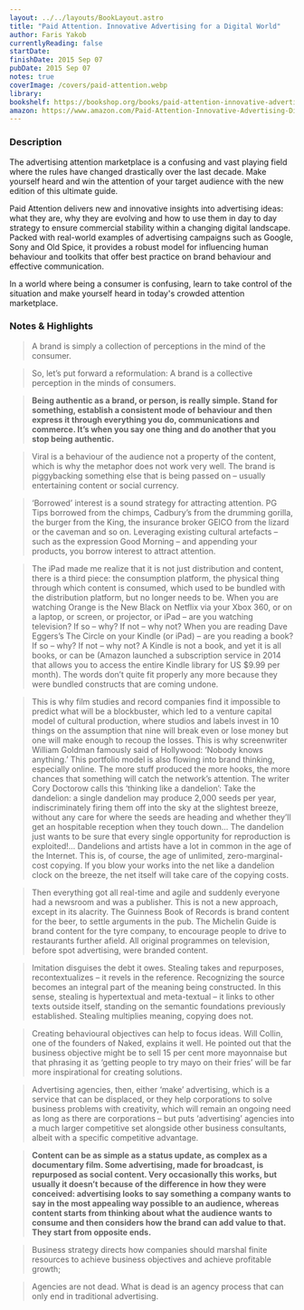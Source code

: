 ```yaml
---
layout: ../../layouts/BookLayout.astro
title: "Paid Attention. Innovative Advertising for a Digital World"
author: Faris Yakob
currentlyReading: false
startDate:
finishDate: 2015 Sep 07
pubDate: 2015 Sep 07
notes: true
coverImage: /covers/paid-attention.webp
library: 
bookshelf: https://bookshop.org/books/paid-attention-innovative-advertising-for-a-digital-world-9781398602526/9781398602502
amazon: https://www.amazon.com/Paid-Attention-Innovative-Advertising-Digital/dp/0749473606
---
```


### Description
The advertising attention marketplace is a confusing and vast playing field where the rules have changed drastically over the last decade. Make yourself heard and win the attention of your target audience with the new edition of this ultimate guide.

Paid Attention delivers new and innovative insights into advertising ideas: what they are, why they are evolving and how to use them in day to day strategy to ensure commercial stability within a changing digital landscape. Packed with real-world examples of advertising campaigns such as Google, Sony and Old Spice, it provides a robust model for influencing human behaviour and toolkits that offer best practice on brand behaviour and effective communication.

In a world where being a consumer is confusing, learn to take control of the situation and make yourself heard in today's crowded attention marketplace.

### Notes & Highlights
> A brand is simply a collection of perceptions in the mind of the consumer.

> So, let’s put forward a reformulation: A brand is a collective perception in the minds of consumers.

> **Being authentic as a brand, or person, is really simple. Stand for something, establish a consistent mode of behaviour and then express it through everything you do, communications and commerce. It’s when you say one thing and do another that you stop being authentic.**

> Viral is a behaviour of the audience not a property of the content, which is why the metaphor does not work very well. The brand is piggybacking something else that is being passed on – usually entertaining content or social currency.

> ‘Borrowed’ interest is a sound strategy for attracting attention. PG Tips borrowed from the chimps, Cadbury’s from the drumming gorilla, the burger from the King, the insurance broker GEICO from the lizard or the caveman and so on. Leveraging existing cultural artefacts – such as the expression Good Morning – and appending your products, you borrow interest to attract attention.

> The iPad made me realize that it is not just distribution and content, there is a third piece: the consumption platform, the physical thing through which content is consumed, which used to be bundled with the distribution platform, but no longer needs to be. When you are watching Orange is the New Black on Netflix via your Xbox 360, or on a laptop, or screen, or projector, or iPad – are you watching television? If so – why? If not – why not? When you are reading Dave Eggers’s The Circle on your Kindle (or iPad) – are you reading a book? If so – why? If not – why not? A Kindle is not a book, and yet it is all books, or can be (Amazon launched a subscription service in 2014 that allows you to access the entire Kindle library for US $9.99 per month). The words don’t quite fit properly any more because they were bundled constructs that are coming undone.

> This is why film studies and record companies find it impossible to predict what will be a blockbuster, which led to a venture capital model of cultural production, where studios and labels invest in 10 things on the assumption that nine will break even or lose money but one will make enough to recoup the losses. This is why screenwriter William Goldman famously said of Hollywood: ‘Nobody knows anything.’ This portfolio model is also flowing into brand thinking, especially online. The more stuff produced the more hooks, the more chances that something will catch the network’s attention. The writer Cory Doctorow calls this ‘thinking like a dandelion’: Take the dandelion: a single dandelion may produce 2,000 seeds per year, indiscriminately firing them off into the sky at the slightest breeze, without any care for where the seeds are heading and whether they’ll get an hospitable reception when they touch down... The dandelion just wants to be sure that every single opportunity for reproduction is exploited!... Dandelions and artists have a lot in common in the age of the Internet. This is, of course, the age of unlimited, zero-marginal-cost copying. If you blow your works into the net like a dandelion clock on the breeze, the net itself will take care of the copying costs.

> Then everything got all real-time and agile and suddenly everyone had a newsroom and was a publisher. This is not a new approach, except in its alacrity. The Guinness Book of Records is brand content for the beer, to settle arguments in the pub. The Michelin Guide is brand content for the tyre company, to encourage people to drive to restaurants further afield. All original programmes on television, before spot advertising, were branded content.

> Imitation disguises the debt it owes. Stealing takes and repurposes, recontextualizes – it revels in the reference. Recognizing the source becomes an integral part of the meaning being constructed. In this sense, stealing is hypertextual and meta-textual – it links to other texts outside itself, standing on the semantic foundations previously established. Stealing multiplies meaning, copying does not.

> Creating behavioural objectives can help to focus ideas. Will Collin, one of the founders of Naked, explains it well. He pointed out that the business objective might be to sell 15 per cent more mayonnaise but that phrasing it as ‘getting people to try mayo on their fries’ will be far more inspirational for creating solutions.

> Advertising agencies, then, either ‘make’ advertising, which is a service that can be displaced, or they help corporations to solve business problems with creativity, which will remain an ongoing need as long as there are corporations – but puts ‘advertising’ agencies into a much larger competitive set alongside other business consultants, albeit with a specific competitive advantage.

> **Content can be as simple as a status update, as complex as a documentary film. Some advertising, made for broadcast, is repurposed as social content. Very occasionally this works, but usually it doesn’t because of the difference in how they were conceived: advertising looks to say something a company wants to say in the most appealing way possible to an audience, whereas content starts from thinking about what the audience wants to consume and then considers how the brand can add value to that. They start from opposite ends.**

> Business strategy directs how companies should marshal finite resources to achieve business objectives and achieve profitable growth;

> Agencies are not dead. What is dead is an agency process that can only end in traditional advertising.  
